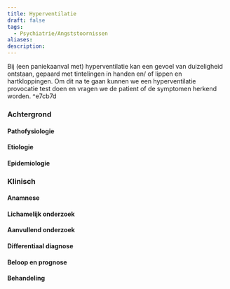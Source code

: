 ```yaml
---
title: Hyperventilatie
draft: false
tags:
  - Psychiatrie/Angststoornissen
aliases: 
description:
---
```


Bij (een paniekaanval met) hyperventilatie kan een gevoel van duizeligheid ontstaan, gepaard met tintelingen in handen en/ of lippen en hartkloppingen. Om dit na te gaan kunnen we een hyperventilatie provocatie test doen en vragen we de patient of de symptomen herkend worden. ^e7cb7d

### Achtergrond
#### Pathofysiologie

#### Etiologie

#### Epidemiologie

### Klinisch

#### Anamnese

#### Lichamelijk onderzoek

#### Aanvullend onderzoek

#### Differentiaal diagnose

#### Beloop en prognose

#### Behandeling



